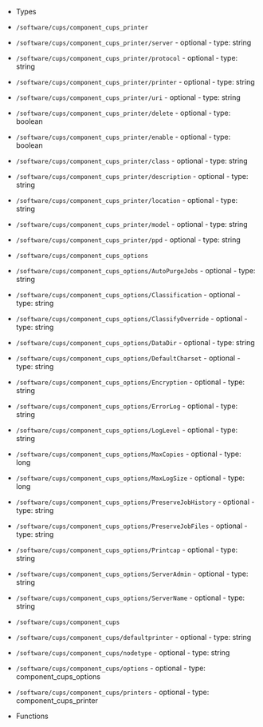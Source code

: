  - Types
  - `/software/cups/component_cups_printer`
   - `/software/cups/component_cups_printer/server`
    - optional
    - type: string
   - `/software/cups/component_cups_printer/protocol`
    - optional
    - type: string
   - `/software/cups/component_cups_printer/printer`
    - optional
    - type: string
   - `/software/cups/component_cups_printer/uri`
    - optional
    - type: string
   - `/software/cups/component_cups_printer/delete`
    - optional
    - type: boolean
   - `/software/cups/component_cups_printer/enable`
    - optional
    - type: boolean
   - `/software/cups/component_cups_printer/class`
    - optional
    - type: string
   - `/software/cups/component_cups_printer/description`
    - optional
    - type: string
   - `/software/cups/component_cups_printer/location`
    - optional
    - type: string
   - `/software/cups/component_cups_printer/model`
    - optional
    - type: string
   - `/software/cups/component_cups_printer/ppd`
    - optional
    - type: string
  - `/software/cups/component_cups_options`
   - `/software/cups/component_cups_options/AutoPurgeJobs`
    - optional
    - type: string
   - `/software/cups/component_cups_options/Classification`
    - optional
    - type: string
   - `/software/cups/component_cups_options/ClassifyOverride`
    - optional
    - type: string
   - `/software/cups/component_cups_options/DataDir`
    - optional
    - type: string
   - `/software/cups/component_cups_options/DefaultCharset`
    - optional
    - type: string
   - `/software/cups/component_cups_options/Encryption`
    - optional
    - type: string
   - `/software/cups/component_cups_options/ErrorLog`
    - optional
    - type: string
   - `/software/cups/component_cups_options/LogLevel`
    - optional
    - type: string
   - `/software/cups/component_cups_options/MaxCopies`
    - optional
    - type: long
   - `/software/cups/component_cups_options/MaxLogSize`
    - optional
    - type: long
   - `/software/cups/component_cups_options/PreserveJobHistory`
    - optional
    - type: string
   - `/software/cups/component_cups_options/PreserveJobFiles`
    - optional
    - type: string
   - `/software/cups/component_cups_options/Printcap`
    - optional
    - type: string
   - `/software/cups/component_cups_options/ServerAdmin`
    - optional
    - type: string
   - `/software/cups/component_cups_options/ServerName`
    - optional
    - type: string
  - `/software/cups/component_cups`
   - `/software/cups/component_cups/defaultprinter`
    - optional
    - type: string
   - `/software/cups/component_cups/nodetype`
    - optional
    - type: string
   - `/software/cups/component_cups/options`
    - optional
    - type: component_cups_options
   - `/software/cups/component_cups/printers`
    - optional
    - type: component_cups_printer

 - Functions
